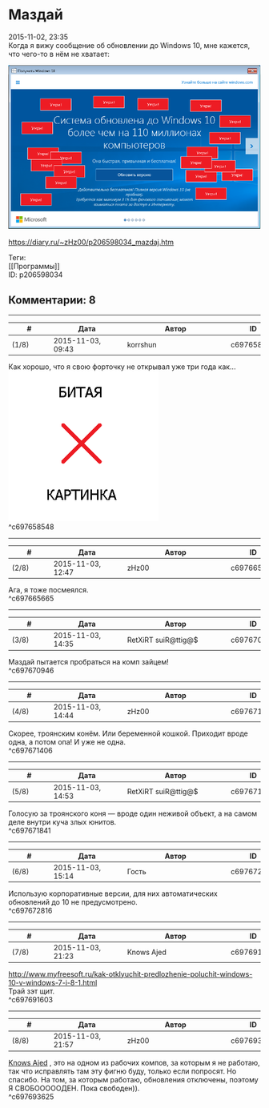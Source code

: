 Маздай
======

  
2015-11-02, 23:35  
 Когда я вижу сообщение об обновлении до Windows 10, мне кажется, что чего-то в нём не хватает:   
   
  ![](pics/PyZBBYP.png)    
  
<https://diary.ru/~zHz00/p206598034_mazdaj.htm>  
  
Теги:  
[[Программы]]  
ID: p206598034  


Комментарии: 8
--------------

  


---



|         #         |              Дата              |                     Автор                     |           ID           |
| --- | --- | --- | --- |
| (1/8) | 2015-11-03, 09:43 | korrshun | c697658548 |

  
 Как хорошо, что я свою форточку не открывал уже три года как...   
 ![](pics/1F9Y-M7QZiw.jpg)   
 ^c697658548

---



|         #         |              Дата              |                     Автор                     |           ID           |
| --- | --- | --- | --- |
| (2/8) | 2015-11-03, 12:47 | zHz00 | c697665665 |

  
 Ага, я тоже посмеялся.   
 ^c697665665

---



|         #         |              Дата              |                     Автор                     |           ID           |
| --- | --- | --- | --- |
| (3/8) | 2015-11-03, 14:35 | RetXiRT suiR@ttig@$ | c697670946 |

  
   Маздай  пытается пробраться на комп зайцем!    
 ^c697670946

---



|         #         |              Дата              |                     Автор                     |           ID           |
| --- | --- | --- | --- |
| (4/8) | 2015-11-03, 14:44 | zHz00 | c697671406 |

  
 Скорее, троянским конём. Или беременной кошкой. Приходит вроде одна, а потом опа! И уже не одна.   
 ^c697671406

---



|         #         |              Дата              |                     Автор                     |           ID           |
| --- | --- | --- | --- |
| (5/8) | 2015-11-03, 14:53 | RetXiRT suiR@ttig@$ | c697671841 |

  
  Голосую за троянского коня — вроде один неживой объект, а на самом деле внутри куча злых юнитов.    
 ^c697671841

---



|         #         |              Дата              |                     Автор                     |           ID           |
| --- | --- | --- | --- |
| (6/8) | 2015-11-03, 15:14 | Гость | c697672816 |

  
 Использую корпоративные версии, для них автоматических обновлений до 10 не предусмотрено.   
 ^c697672816

---



|         #         |              Дата              |                     Автор                     |           ID           |
| --- | --- | --- | --- |
| (7/8) | 2015-11-03, 21:23 | Knows Ajed | c697691603 |

  
 <http://www.myfreesoft.ru/kak-otklyuchit-predlozhenie-poluchit-windows-10-v-windows-7-i-8-1.html>   
 Трай зэт щит.   
 ^c697691603

---



|         #         |              Дата              |                     Автор                     |           ID           |
| --- | --- | --- | --- |
| (8/8) | 2015-11-03, 21:57 | zHz00 | c697693625 |

  
  [Knows Ajed](http://Who-Knows-Ajed.diary.ru "Who Knows Ajed?")  , это на одном из рабочих компов, за которым я не работаю, так что исправлять там эту фигню буду, только если попросят. Но спасибо. На том, за которым работаю, обновления отключены, поэтому Я СВОБОООООДЕН. Пока свободен)).   
 ^c697693625